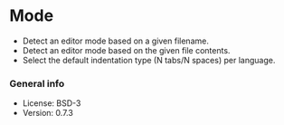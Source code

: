 # Mode

* Detect an editor mode based on a given filename.
* Detect an editor mode based on the given file contents.
* Select the default indentation type (N tabs/N spaces) per language.

### General info

* License: BSD-3
* Version: 0.7.3
